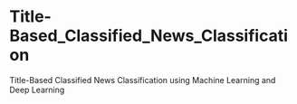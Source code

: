 # Title-Based_Classified_News_Classification
Title-Based Classified News Classification using Machine Learning and Deep Learning
